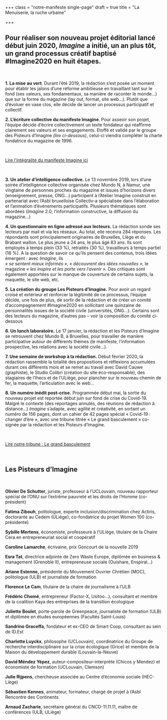 +++
class = "notre-manifeste single-page"
draft = true
title = "La Menuiserie, la ruche urbaine"

+++
## Pour réaliser son nouveau projet éditorial lancé début juin 2020, _Imagine_ a initié, un an plus tôt, un grand processus créatif baptisé #Imagine2020 en huit étapes.

<br>

**1. La mise au vert**. Durant l’été 2019, la rédaction s’est posée un moment pour établir les jalons d’une réforme ambitieuse en travaillant tant sur le fond (ses valeurs, ses fondamentaux, sa manière de raconter le monde…) que sur la forme du magazine (lay out, format, site web…). Plutôt que d’évoluer en vase clos, elle décide de lancer un processus participatif et collectif.

**2. L’écriture collective du manifeste Imagine**. Pour asseoir son projet, l’équipe décide d’écrire collectivement un texte fondateur qui réaffirme clairement ses valeurs et ses engagements. Etoffé et validé par le groupe des Pisteurs d’Imagine _(lire ci-dessous)_, celui-ci viendra compléter la charte fondatrice du magazine de 1996.

<br>

<a class="btn btn--square btn--green" href="/assets/pdf/Manifeste_Imagine2020.pdf" target="_blank" rel="noopener">Lire l’intégralité du manifeste Imagine ici</a>

<br>

**3. Un atelier d’intelligence collective.** Le 13 novembre 2019, lors d’une soirée d’intelligence collective organisée chez Mundo N, à Namur, une vingtaine de personnes proches du magazine et issues d’horizons divers (enseignement, presse, ONG…) participent à l’Atelier Imagine construit en partenariat avec l’Asbl bruxelloise Collectiv-a spécialisée dans l’élaboration et l’animation d’événements participatifs. Plusieurs thématiques sont abordées (_Imagine_ 2.0, l’information constructive, la diffusion du magazine…)

**4. Un questionnaire en ligne adressé aux lecteurs.** La rédaction sonde ses lecteurs par mail et via les réseaux. Au total, elle recevra 284 réponses. Les répondants sont principalement originaires de Bruxelles, Liège et du Brabant wallon. Le plus jeune a 24 ans, le plus âgé 83 ans. Ils sont employés à temps plein (33 %), retraités (30 %),  travailleurs à temps partiel (18 %). A la question de savoir ce qu’ils pensent des contenus, trois idées émergent : avec _Imagine_, ils  
_« se sentent mieux informés »_, _« découvrent des idées nouvelles »_, le magazine _« les inspire et les porte vers l’avenir »._ Des critiques sont également apportées sur le manque de couverture de certains sujets, la maquette, le site web, etc.

**5. La création du groupe Les Pisteurs d’Imagine.** Pour avoir un regard croisé et extérieur et renforcer la légitimité de ce processus, l’équipe décide, une fois de plus, de sortir de la rédaction et de créer un comité d’accompagnement #Imagine2020 en sollicitant une quinzaine de personnalités issues de la société civile (universités, ONG…). Certains sont des lecteurs du magazine, d’autres pas – voir la composition du comité ci-dessous

**6. Un lunch laboratoire.** Le 17 janvier, la rédaction et les Pisteurs d’Imagine se retrouvent chez Mundo B, à Bruxelles, pour travailler de manière participative autour de différents thèmes (le manifeste, l’information prospective, les relations avec la société civile…).

**7. Une semaine de workshop à la rédaction.** Début février 2020, la rédaction rassemble la totalité des propositions et réflexions accumulées durant ces différents mois et se remet au travail avec David Cauwe (graphiste), le Studio Colibri (création du site éco-responsable), des stagiaires de l’Ihecs et de l’ULiège, pour plancher sur le nouveau chemin de fer, la maquette, l’articulation avec le web…

**8. Un numéro inédit post-crise.** Programmée début mai, la sortie du nouveau projet est reportée début juin sur fond de crise du Covid-19. Malgré le contexte (des reportages annulés, des réunions de rédaction à distance…) _Imagine_ s’adapte, avec agilité et créativité, en sortant un numéro de 156 pages, dont un cahier de 42 pages spécial « Covid-19 : changer d’ère », avec une tribune titrée « Le grand basculement » co-signée par la rédaction et les Pisteurs d’Imagine.

<br>

<a class="btn btn--square btn--green" href="/libre-acces/le-grand-basculement/" target="_blank" rel="noopener">Lire notre tribune : Le grand basculement</a>

<br>

## Les Pisteurs d’Imagine

<br>

**Olivier De Schutter**, juriste, professeur à l’UCLouvain, nouveau rapporteur spécial de l’ONU sur l’extrême pauvreté et les droits de l’Homme (co-président)

**Fatima Zibouh**, politologue, experte inclusion/discrimination chez Actiris, doctorante au Cedem (ULiège), co-fondatrice du projet Women 100 (co-présidente)

**Sybille Mertens**, économiste, professeure à l’ULiège, titulaire de la Chaire Cera en entrepreneuriat social et coopératif

**Caroline Lamarche**, écrivaine, prix Goncourt de la nouvelle 2019

**Esra Tat**, directrice adjointe de Zero Waste Europe, diplômée en business & management (Grenoble II), entrepreneuse sociale (Ouishare, Enspiral...)

**Ariane Estenne,** présidente du Mouvement Ouvrier Chrétien (MOC), politologue (ULB) et journaliste de formation

**Florence Le Cam**, titulaire de la chaire de journalisme à l’ULB

**Frédéric Chomé**, entrepreneur (Factor-X, Usitoo...), consultant et membre de la coalition Kaya des entreprises de la transition écologique

**Juliette Boulet**, porte-parole de Greenpeace, journaliste de formation (ULB) et diplômée en études européennes (Facultés Saint-Louis)

**Sandrino Graceffa**, fondateur et ex-CEO de Smart Coop, consultant au sein de ID.Est

**Charlotte Luyckx**, philosophe (UCLouvain), coordinatrice du Groupe de recherche interdisciplinaire sur la crise écologique (Grice) et membre de la Maison du développement durable (Louvain-la-Neuve)

**David Méndez Yépez**, auteur-compositeur-interprète (Chicos y Mendez) et économiste de formation (UCLouvain, Clemson)

**Julie Rijpens**, chercheuse associée au Centre d’économie sociale (HEC-Liège)

**Sébastien Kennes**, animateur, formateur, chargé de projet à l’Asbl Rencontre des Continents

**Arnaud Zacharie**, secrétaire général du CNCD-11.11.11, maître de conférences (ULB, ULiège)